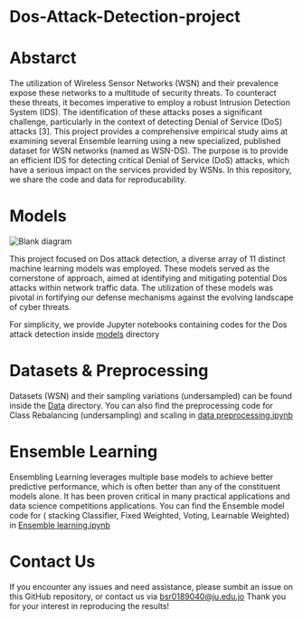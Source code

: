 # Dos-Attack-Detection-project

# Abstarct
The utilization of Wireless Sensor Networks (WSN) and their prevalence expose these networks to a multitude of security threats. To counteract these threats, it becomes imperative to employ a robust Intrusion Detection System (IDS). The identification of these attacks poses a significant challenge, particularly in the context of detecting Denial of Service (DoS) attacks [3].
This project provides a comprehensive empirical study aims at examining several Ensemble learning using a new specialized, published dataset for WSN networks (named as WSN-DS). The purpose is to provide an efficient IDS for detecting critical Denial of Service (DoS) attacks, which have a serious impact on the services provided by WSNs.
In this repository, we share the code and data for reproducability.


# Models
![Blank diagram](https://github.com/layanBalbisi03/Dos-Attack-Detection-project/assets/103776716/9c5c5a42-149e-489f-910f-893fbe324b7a)

This project focused on Dos attack detection, a diverse array of 11 distinct machine learning models was employed. These models served as the cornerstone of approach, aimed at identifying and mitigating potential Dos attacks within network traffic data. The utilization of these models was pivotal in fortifying our defense mechanisms against the evolving landscape of cyber threats.

For simplicity, we provide Jupyter notebooks containing codes for the Dos attack detection inside [models](https://github.com/layanBalbisi03/Dos-Attack-Detection-project/tree/main/Models%20) directory



# Datasets & Preprocessing
Datasets (WSN) and their sampling variations (undersampled) can be found inside the [Data](https://github.com/layanBalbisi03/Dos-Attack-Detection-project/tree/7b5b17099c1d25e521cf25e12c1ad1c518994fe6/Data)
 directory. You can also find the preprocessing code for Class Rebalancing (undersampling) and scaling in [data preprocessing.ipynb](https://github.com/layanBalbisi03/Dos-Attack-Detection-project/tree/main/Data)

# Ensemble Learning
Ensembling Learning leverages multiple base models to achieve better predictive performance, which is often better than any of the constituent models alone. It has been proven critical in many practical applications and data science competitions applications. 
You can find the Ensemble model code for ( stacking Classifier, Fixed Weighted, Voting, Learnable Weighted) in [Ensemble learning.ipynb](https://github.com/layanBalbisi03/Dos-Attack-Detection-project/tree/main/Ensemble%20Learning)

# Contact Us
If you encounter any issues and need assistance, please sumbit an issue on this GitHub repository, or contact us via bsr0189040@ju.edu.jo Thank you for your interest in reproducing the results!


